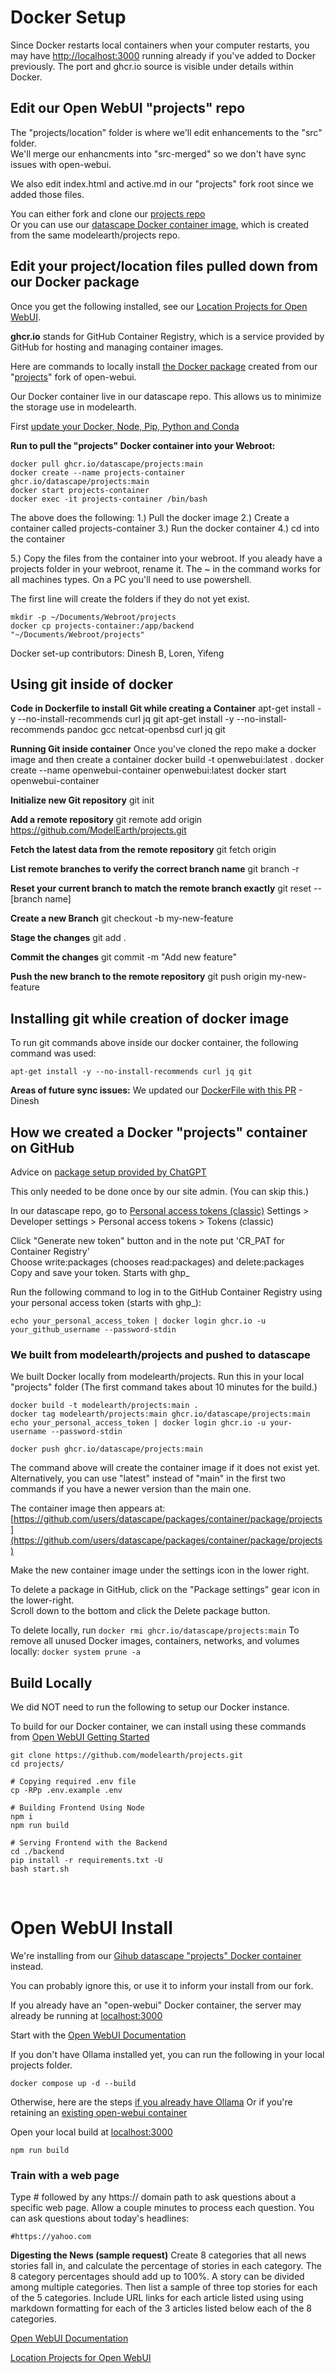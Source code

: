 # Docker Setup

Since Docker restarts local containers when your computer restarts, you may have 
[http://localhost:3000](http://localhost:3000) running already if you've added to Docker previously. The port and ghcr.io source is visible under details within Docker.


## Edit our Open WebUI "projects" repo

The "projects/location" folder is where we'll edit enhancements to the "src" folder.  
We'll merge our enhancments into "src-merged" so we don't have sync issues with open-webui.

We also edit index.html and active.md in our "projects" fork root since we added those files.

<span style="color:red; display:none">
We've temporarily deactivated the following while we move it to another repo. It seems that the large size of the Docker container may have filled our storage space, preventing other pages in the model.earth repos from being deployed. Old pages were stuck in the cache.
</span>

You can either fork and clone our [projects repo](https://github.com/ModelEarth/projects)  
Or you can use our [datascape Docker container image](https://github.com/users/datascape/packages/container/package/projects), which is created from the same modelearth/projects repo.

## Edit your project/location files pulled down from our Docker package

Once you get the following installed, see our [Location Projects for Open WebUI](../).

**ghcr.io** stands for GitHub Container Registry, which is a service provided by GitHub for hosting and managing container images.

<!--
Replaced open-webui/open-webui with modelearth/projects
Replaced open-webui-container with projects-container
-->

Here are commands to locally install [the Docker package](https://github.com/modelearth/projects/pkgs/container/projects) created from our "[projects](https://github.com/modelearth/projects)"  fork of open-webui.

<!--
The main Open WebUI container is at:
[https://github.com/orgs/open-webui/packages?repo_name=open-webui](https://github.com/orgs/open-webui/packages?repo_name=open-webui)

We're not an org, so this was not our URL: 
[https://github.com/orgs/modelearth/packages?repo_name=projects](https://github.com/orgs/modelearth/packages?repo_name=projects)
-->

Our Docker container live in our datascape repo.
This allows us to minimize the storage use in modelearth.

First [update your Docker, Node, Pip, Python and Conda](../../io/coders/python/)

**Run to pull the "projects" Docker container into your Webroot:**
<!-- ran in Documents/Webroot. Did not have 
	a projects or projects-container folder beforehand. -->

	docker pull ghcr.io/datascape/projects:main
	docker create --name projects-container ghcr.io/datascape/projects:main
	docker start projects-container
	docker exec -it projects-container /bin/bash

The above does the following:
1.) Pull the docker image
2.) Create a container called projects-container
3.) Run the docker container
4.) cd into the container

<!-- No folder is there yet, and the prompt now says: /app/backend# -->

5.) Copy the files from the container into your webroot. If you aleady have a projects folder in your webroot, rename it.
The ~ in the command works for all machines types. On a PC you'll need to use powershell. 

The first line will create the folders if they do not yet exist.

	mkdir -p ~/Documents/Webroot/projects
	docker cp projects-container:/app/backend "~/Documents/Webroot/projects"

Docker set-up contributors: Dinesh B, Loren, Yifeng

## Using git inside of docker

**Code in Dockerfile to install Git while creating a Container**
	apt-get install -y --no-install-recommends curl jq git
	apt-get install -y --no-install-recommends pandoc gcc netcat-openbsd curl jq git

**Running Git inside container**
Once you've cloned the repo make a docker image and then create a container
	docker build -t openwebui:latest .
	docker create --name openwebui-container openwebui:latest
	docker start openwebui-container

**Initialize new Git repository**
	git init

**Add a remote repository**
	git remote add origin https://github.com/ModelEarth/projects.git

**Fetch the latest data from the remote repository**
	git fetch origin

**List remote branches to verify the correct branch name**
	git branch -r

**Reset your current branch to match the remote branch exactly**
	git reset --[branch name]

**Create a new Branch**
	git checkout -b my-new-feature

**Stage the changes**
	git add .

**Commit the changes**
	git commit -m "Add new feature"

**Push the new branch to the remote repository**
	git push origin my-new-feature


## Installing git while creation of docker image

To run git commands above inside our docker container,
 the following command was used:

	apt-get install -y --no-install-recommends curl jq git

**Areas of future sync issues:**
We updated our [DockerFile with this PR](https://github.com/ModelEarth/projects/pull/2/files) - Dinesh

## How we created a Docker "projects" container on GitHub

Advice on [package setup provided by ChatGPT](https://chatgpt.com/share/2200ae05-4f33-4b1c-a1f9-57be4d18257b)

This only needed to be done once by our site admin.  (You can skip this.) 

In our datascape repo, go to [Personal access tokens (classic)](https://github.com/settings/tokens)
Settings > Developer settings > Personal access tokens > Tokens (classic)

Click "Generate new token" button and in the note put 'CR_PAT for Container Registry'  
Choose write:packages (chooses read:packages) and delete:packages  
Copy and save your token. Starts with ghp_

Run the following command to log in to the GitHub Container Registry using your personal access token (starts with ghp_):

	echo your_personal_access_token | docker login ghcr.io -u your_github_username --password-stdin


### We built from modelearth/projects and pushed to datascape

We built Docker locally from modelearth/projects. Run this in your local "projects" folder
(The first command takes about 10 minutes for the build.)

	docker build -t modelearth/projects:main .
	docker tag modelearth/projects:main ghcr.io/datascape/projects:main
	echo your_personal_access_token | docker login ghcr.io -u your-username --password-stdin

	docker push ghcr.io/datascape/projects:main

The command above will create the container image if it does not exist yet.
Alternatively, you can use "latest" instead of "main" in the first two commands if you have a newer version than the main one.

The container image then appears at: [https://github.com/users/datascape/packages/container/package/projects](https://github.com/users/datascape/packages/container/package/projects)

Make the new container image under the settings icon in the lower right.

<!--
Probably won't be using this since 
(This allows us to avoid using too much storage space in modelearth account.)

	docker build -t ghcr.io/modelearth/projects:main .
	docker push ghcr.io/datascape/projects:main

Our container then appeared at: [https://github.com/datascape/projects/pkgs/container/projects](projects/pkgs/container/projects)
-->

To delete a package in GitHub, click on the "Package settings" gear icon in the lower-right.  
Scroll down to the bottom and click the Delete package button.

To delete locally, run `docker rmi ghcr.io/datascape/projects:main`
To remove all unused Docker images, containers, networks, and volumes locally: `docker system prune -a`


## Build Locally

We did NOT need to run the following to setup our Docker instance.  

To build for our Docker container, we can install using these commands from [Open WebUI Getting Started](https://docs.openwebui.com/getting-started/)

	git clone https://github.com/modelearth/projects.git
	cd projects/

	# Copying required .env file
	cp -RPp .env.example .env

	# Building Frontend Using Node
	npm i
	npm run build

	# Serving Frontend with the Backend
	cd ./backend
	pip install -r requirements.txt -U
	bash start.sh



<!--Pinecone -->
<br>

# Open WebUI Install

We're installing from our [Gihub datascape "projects" Docker container](https://github.com/datascape/projects/pkgs/container/projects) instead.

You can probably ignore this, or use it to inform your install from our fork.

If you already have an "open-webui" Docker container, the server may already be running at [localhost:3000](http://localhost:3000)

Start with the [Open WebUI Documentation](https://docs.openwebui.com/)

If you don't have Ollama installed yet, you can run the following in your local projects folder.  
<!--(If you already have an "open-webui" container in Docker, delete or rename it.)-->

	docker compose up -d --build

Otherwise, here are the steps [if you already have Ollama](https://docs.openwebui.com/)
Or if you're retaining an [existing open-webui container](https://docs.openwebui.com/getting-started/)
<!--
, and using GPU Support, then run:

	docker run -d -p 3000:8080 --gpus=all -v ollama:/root/.ollama -v open-webui:/app/backend/data --name open-webui --restart always ghcr.io/open-webui/open-webui:ollama
-->

Open your local build at [localhost:3000](http://localhost:3000)

	npm run build

### Train with a web page

Type # followed by any https:// domain path to ask questions about a specific web page. 
Allow a couple minutes to process each question. You can ask questions about today's headlines:

	#https://yahoo.com

**Digesting the News (sample request)**
Create 8 categories that all news stories fall in, and calculate the percentage of stories in each category. The 8 category percentages should add up to 100%. A story can be divided among multiple categories. Then list a sample of three top stories for each of the 5 categories. Include URL links for each article listed using using markdown formatting for each of the 3 articles listed below each of the 8 categories.

<!-- npm run preview didn't have an api. flower -->

[Open WebUI Documentation](https://docs.openwebui.com/)

[Location Projects for Open WebUI](../)